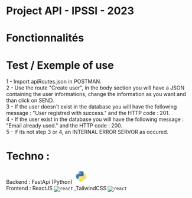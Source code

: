 # Project API - IPSSI - 2023

# Fonctionnalités

# Test / Exemple of use
1 - Import apiRoutes.json in POSTMAN.
 <br>
2 - Use the route "Create user", in the body section you will have a JSON containing the user informations, change the information as you want and than click on SEND.
 <br>
3 - If the user doesn't exist in the database you will have the following message : "User registred with success." and the HTTP code : 201.
<br>
4 - If the user exist in the database you will have the following message : "Email already used." and the HTTP code : 200.
<br>
5 - If its not step 3 or 4, an INTERNAL ERROR SERVOR as occured.

# Techno :
Backend : FastApi (Python) <code><img height="40" alt="react" src="https://raw.githubusercontent.com/github/explore/80688e429a7d4ef2fca1e82350fe8e3517d3494d/topics/python/python.png"></code>
 <br>
Frontend : ReactJS <code><img height="35" alt="react" src="https://upload.wikimedia.org/wikipedia/commons/thumb/a/a7/React-icon.svg/1024px-React-icon.svg.png"></code> ,TailwindCSS <code><img height="30" alt="react" src="https://upload.wikimedia.org/wikipedia/commons/thumb/d/d5/Tailwind_CSS_Logo.svg/2048px-Tailwind_CSS_Logo.svg.png"></code>
